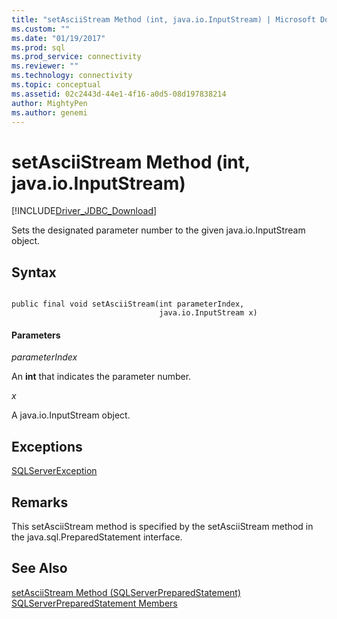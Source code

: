 ```yaml
---
title: "setAsciiStream Method (int, java.io.InputStream) | Microsoft Docs"
ms.custom: ""
ms.date: "01/19/2017"
ms.prod: sql
ms.prod_service: connectivity
ms.reviewer: ""
ms.technology: connectivity
ms.topic: conceptual
ms.assetid: 02c2443d-44e1-4f16-a0d5-08d197838214
author: MightyPen
ms.author: genemi
---
```

# setAsciiStream Method (int, java.io.InputStream)
[!INCLUDE[Driver_JDBC_Download](../../../includes/driver_jdbc_download.md)]

  Sets the designated parameter number to the given java.io.InputStream object.  
  
## Syntax  
  
```  
  
public final void setAsciiStream(int parameterIndex,  
                                 java.io.InputStream x)  
```  
  
#### Parameters  
 *parameterIndex*  
  
 An **int** that indicates the parameter number.  
  
 *x*  
  
 A java.io.InputStream object.  
  
## Exceptions  
 [SQLServerException](../../../connect/jdbc/reference/sqlserverexception-class.md)  
  
## Remarks  
 This setAsciiStream method is specified by the setAsciiStream method in the java.sql.PreparedStatement interface.  
  
## See Also  
 [setAsciiStream Method &#40;SQLServerPreparedStatement&#41;](../../../connect/jdbc/reference/setasciistream-method-sqlserverpreparedstatement.md)   
 [SQLServerPreparedStatement Members](../../../connect/jdbc/reference/sqlserverpreparedstatement-members.md)  
  
  
